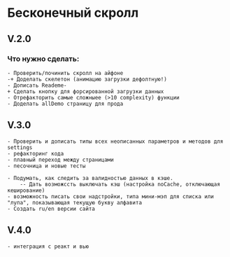 # Бесконечный скролл

## V.2.0

### Что нужно сделать:
    - Проверить/починить скролл на айфоне
    -+ Доделать скелетон (анимацию загрузки дефолтную!)
    - Дописать Reademe-
    + Сделать кнопку для форсированной загрузки данных 
    - Отрефакторить самые сложныее (>10 complexity) функции
    - Доделать allDemo страницу для прода

## V.3.0
    - Проверить и дописать типы всех неописанных параметров и методов для settings
    - рефакторинг кода
    - плавный переход между страницами
    - песочница и новые тесты

    - Подумать, как следить за валидностью данных в кэше. 
        -- Дать возможссть выключать кэш (настройка noCache, отключающая кеширование)
    - возможность писать свои надстройки, типа мини-мэп для списка или "лупа", показывающая текущую букву алфавита
    - Создать ru/en версии сайта


## V.4.0
    - интеграция с реакт и вью
